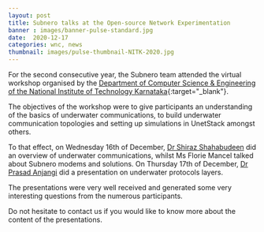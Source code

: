 ```yaml
---
layout: post
title: Subnero talks at the Open-source Network Experimentation
banner : images/banner-pulse-standard.jpg
date:  2020-12-17
categories: wnc, news
thumbnail: images/pulse-thumbnail-NITK-2020.jpg
---
```


For the second consecutive year, the Subnero team attended the virtual workshop organised by the [Department of Computer Science & Engineering of the National Institute of Technology Karnataka](https://cse.nitk.ac.in/){:target="_blank"}.

The objectives of the workshop were to give participants an understanding of the basics of underwater communications, to build underwater communication topologies and setting up simulations in UnetStack amongst others.

To that effect, on Wednesday 16th of December, [Dr Shiraz Shahabudeen](https://subnero.com/people/shiraz/) did an overview of underwater communications, whilst Ms Florie Mancel talked about Subnero modems and solutions.
On Thursday 17th of December, [Dr Prasad Anjangi](https://subnero.com/people/prasad/) did a presentation on underwater protocols layers.

The presentations were very well received and generated some very interesting questions from the numerous participants.

Do not hesitate to contact us if you would like to know more about the content of the presentations.
